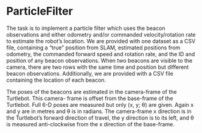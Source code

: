 # ParticleFilter

The task is to implement a particle filter which uses the beacon observations and either
odometry and/or commanded velocity/rotation rate to estimate the robot’s location. We
are provided with one dataset as a CSV file, containing a “true” position from SLAM,
estimated positions from odometry, the commanded forward speed and rotation rate,
and the ID and position of any beacon observations. When two beacons are visible to
the camera, there are two rows with the same time and position but different beacon
observations. Additionally, we are provided with a CSV file containing the location of
each beacon.

The poses of the beacons are estimated in the camera-frame of the Turtlebot. This camera-
frame is offset from the base-frame of the Turtlebot. Full 6-D poses are measured but only
(x, y; θ) are given. Again x and y are in metres and θ is in radians. The camera-frame x
direction is in the Turtlebot’s forward direction of travel, the y direction is to its left, and
θ is measured anti-clockwise from the x direction of the base-frame.
